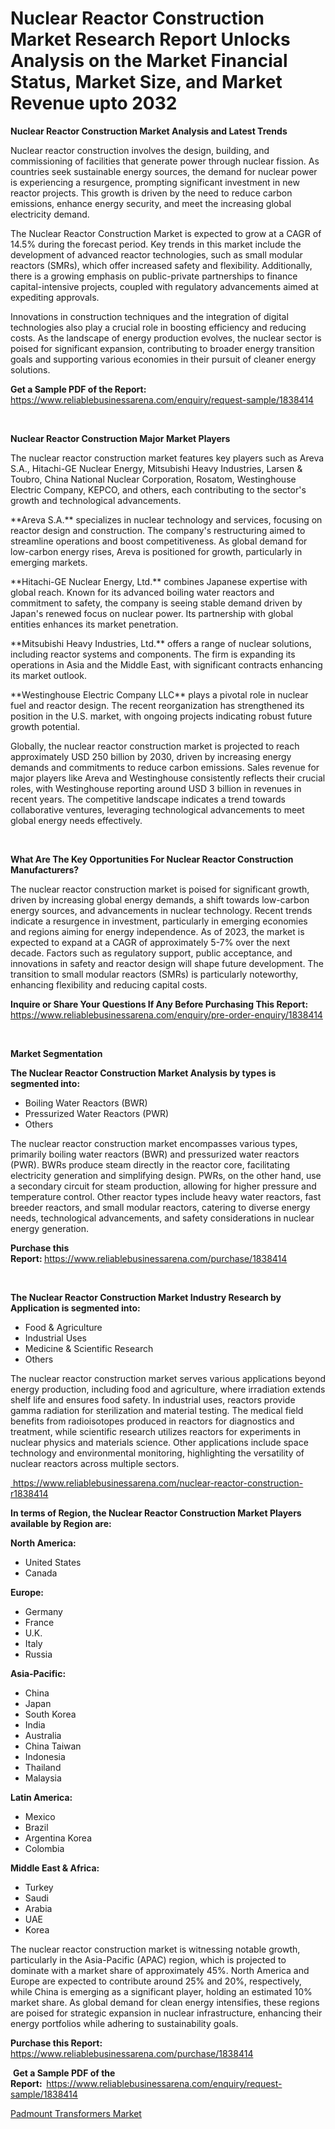 <p><h1>Nuclear Reactor Construction Market Research Report Unlocks Analysis on the Market Financial Status, Market Size, and Market Revenue upto 2032</h1></p><p><strong>Nuclear Reactor Construction Market Analysis and Latest Trends</strong></p>
<p><p>Nuclear reactor construction involves the design, building, and commissioning of facilities that generate power through nuclear fission. As countries seek sustainable energy sources, the demand for nuclear power is experiencing a resurgence, prompting significant investment in new reactor projects. This growth is driven by the need to reduce carbon emissions, enhance energy security, and meet the increasing global electricity demand.</p><p>The Nuclear Reactor Construction Market is expected to grow at a CAGR of 14.5% during the forecast period. Key trends in this market include the development of advanced reactor technologies, such as small modular reactors (SMRs), which offer increased safety and flexibility. Additionally, there is a growing emphasis on public-private partnerships to finance capital-intensive projects, coupled with regulatory advancements aimed at expediting approvals.</p><p>Innovations in construction techniques and the integration of digital technologies also play a crucial role in boosting efficiency and reducing costs. As the landscape of energy production evolves, the nuclear sector is poised for significant expansion, contributing to broader energy transition goals and supporting various economies in their pursuit of cleaner energy solutions.</p></p>
<p><strong>Get a Sample PDF of the Report:&nbsp;</strong> <a href="https://www.reliablebusinessarena.com/enquiry/request-sample/1838414?utm_campaign=2299&utm_medium=2&utm_source=Github&utm_content=ia&utm_term=14022025&utm_id=nuclear-reactor-construction">https://www.reliablebusinessarena.com/enquiry/request-sample/1838414</a></p>
<p>&nbsp;</p>
<p><strong>Nuclear Reactor Construction Major Market Players</strong></p>
<p><p>The nuclear reactor construction market features key players such as Areva S.A., Hitachi-GE Nuclear Energy, Mitsubishi Heavy Industries, Larsen & Toubro, China National Nuclear Corporation, Rosatom, Westinghouse Electric Company, KEPCO, and others, each contributing to the sector's growth and technological advancements.</p><p>**Areva S.A.** specializes in nuclear technology and services, focusing on reactor design and construction. The company's restructuring aimed to streamline operations and boost competitiveness. As global demand for low-carbon energy rises, Areva is positioned for growth, particularly in emerging markets.</p><p>**Hitachi-GE Nuclear Energy, Ltd.** combines Japanese expertise with global reach. Known for its advanced boiling water reactors and commitment to safety, the company is seeing stable demand driven by Japan's renewed focus on nuclear power. Its partnership with global entities enhances its market penetration.</p><p>**Mitsubishi Heavy Industries, Ltd.** offers a range of nuclear solutions, including reactor systems and components. The firm is expanding its operations in Asia and the Middle East, with significant contracts enhancing its market outlook. </p><p>**Westinghouse Electric Company LLC** plays a pivotal role in nuclear fuel and reactor design. The recent reorganization has strengthened its position in the U.S. market, with ongoing projects indicating robust future growth potential.</p><p>Globally, the nuclear reactor construction market is projected to reach approximately USD 250 billion by 2030, driven by increasing energy demands and commitments to reduce carbon emissions. Sales revenue for major players like Areva and Westinghouse consistently reflects their crucial roles, with Westinghouse reporting around USD 3 billion in revenues in recent years. The competitive landscape indicates a trend towards collaborative ventures, leveraging technological advancements to meet global energy needs effectively.</p></p>
<p>&nbsp;</p>
<p><strong>What Are The Key Opportunities For Nuclear Reactor Construction Manufacturers?</strong></p>
<p><p>The nuclear reactor construction market is poised for significant growth, driven by increasing global energy demands, a shift towards low-carbon energy sources, and advancements in nuclear technology. Recent trends indicate a resurgence in investment, particularly in emerging economies and regions aiming for energy independence. As of 2023, the market is expected to expand at a CAGR of approximately 5-7% over the next decade. Factors such as regulatory support, public acceptance, and innovations in safety and reactor design will shape future development. The transition to small modular reactors (SMRs) is particularly noteworthy, enhancing flexibility and reducing capital costs.</p></p>
<p><strong>Inquire or Share Your Questions If Any Before Purchasing This Report:</strong> <a href="https://www.reliablebusinessarena.com/enquiry/pre-order-enquiry/1838414?utm_campaign=2299&utm_medium=2&utm_source=Github&utm_content=ia&utm_term=14022025&utm_id=nuclear-reactor-construction">https://www.reliablebusinessarena.com/enquiry/pre-order-enquiry/1838414</a></p>
<p>&nbsp;</p>
<p><strong>Market Segmentation</strong></p>
<p><strong>The Nuclear Reactor Construction Market Analysis by types is segmented into:</strong></p>
<p><ul><li>Boiling Water Reactors (BWR)</li><li>Pressurized Water Reactors (PWR)</li><li>Others</li></ul></p>
<p><p>The nuclear reactor construction market encompasses various types, primarily boiling water reactors (BWR) and pressurized water reactors (PWR). BWRs produce steam directly in the reactor core, facilitating electricity generation and simplifying design. PWRs, on the other hand, use a secondary circuit for steam production, allowing for higher pressure and temperature control. Other reactor types include heavy water reactors, fast breeder reactors, and small modular reactors, catering to diverse energy needs, technological advancements, and safety considerations in nuclear energy generation.</p></p>
<p><strong>Purchase this Report:&nbsp;</strong><a href="https://www.reliablebusinessarena.com/purchase/1838414?utm_campaign=2299&utm_medium=2&utm_source=Github&utm_content=ia&utm_term=14022025&utm_id=nuclear-reactor-construction">https://www.reliablebusinessarena.com/purchase/1838414</a></p>
<p>&nbsp;</p>
<p><strong>The Nuclear Reactor Construction Market Industry Research by Application is segmented into:</strong></p>
<p><ul><li>Food & Agriculture</li><li>Industrial Uses</li><li>Medicine & Scientific Research</li><li>Others</li></ul></p>
<p><p>The nuclear reactor construction market serves various applications beyond energy production, including food and agriculture, where irradiation extends shelf life and ensures food safety. In industrial uses, reactors provide gamma radiation for sterilization and material testing. The medical field benefits from radioisotopes produced in reactors for diagnostics and treatment, while scientific research utilizes reactors for experiments in nuclear physics and materials science. Other applications include space technology and environmental monitoring, highlighting the versatility of nuclear reactors across multiple sectors.</p></p>
<p><a href="https://www.reliablebusinessarena.com/nuclear-reactor-construction-r1838414?utm_campaign=2299&utm_medium=2&utm_source=Github&utm_content=ia&utm_term=14022025&utm_id=nuclear-reactor-construction">&nbsp;https://www.reliablebusinessarena.com/nuclear-reactor-construction-r1838414</a></p>
<p><strong>In terms of Region, the Nuclear Reactor Construction Market Players available by Region are:</strong></p>
<p>
    <p> <strong> North America: </strong>
        <ul>
            <li>United States</li>
            <li>Canada</li>
        </ul>
        </p> 
    <p> <strong> Europe: </strong>
        <ul>
            <li>Germany</li>
            <li>France</li>
            <li>U.K.</li>
            <li>Italy</li>
            <li>Russia</li>
        </ul>
        </p> 
    <p> <strong> Asia-Pacific: </strong>
        <ul>
            <li>China</li>
            <li>Japan</li>
            <li>South Korea</li>
            <li>India</li>
            <li>Australia</li>
            <li>China Taiwan</li>
            <li>Indonesia</li>
            <li>Thailand</li>
            <li>Malaysia</li>
        </ul>
        </p> 
    <p> <strong> Latin America: </strong>
        <ul>
            <li>Mexico</li>
            <li>Brazil</li>
            <li>Argentina Korea</li>
            <li>Colombia</li>
        </ul>
        </p> 
    <p> <strong> Middle East & Africa: </strong>
        <ul>
            <li>Turkey</li>
            <li>Saudi</li>
            <li>Arabia</li>
            <li>UAE</li>
            <li>Korea</li>
        </ul>
    </p>
    </p>
<p><p>The nuclear reactor construction market is witnessing notable growth, particularly in the Asia-Pacific (APAC) region, which is projected to dominate with a market share of approximately 45%. North America and Europe are expected to contribute around 25% and 20%, respectively, while China is emerging as a significant player, holding an estimated 10% market share. As global demand for clean energy intensifies, these regions are poised for strategic expansion in nuclear infrastructure, enhancing their energy portfolios while adhering to sustainability goals.</p></p>
<p><strong>Purchase this Report: </strong><a href="https://www.reliablebusinessarena.com/purchase/1838414?utm_campaign=2299&utm_medium=2&utm_source=Github&utm_content=ia&utm_term=14022025&utm_id=nuclear-reactor-construction">https://www.reliablebusinessarena.com/purchase/1838414</a></p>
<p>&nbsp;<strong>Get a Sample PDF of the Report:&nbsp;&nbsp;</strong><a href="https://www.reliablebusinessarena.com/enquiry/request-sample/1838414?utm_campaign=2299&utm_medium=2&utm_source=Github&utm_content=ia&utm_term=14022025&utm_id=nuclear-reactor-construction">https://www.reliablebusinessarena.com/enquiry/request-sample/1838414</a></p>
<p><strong></strong></p>
<p><p><a href="https://github.com/risingtrista99259/Market-Research-Report-List-1/blob/main/padmount-transformers-market.md?utm_campaign=2299&utm_medium=2&utm_source=Github&utm_content=ia&utm_term=14022025&utm_id=nuclear-reactor-construction">Padmount Transformers Market</a></p></p>